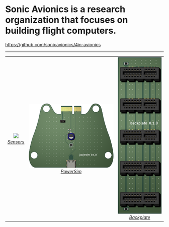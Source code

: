 # Sonic Avionics is a research organization that focuses on building flight computers.

https://github.com/sonicavionics/4in-avionics

---

<div align="center">
  <table>
    <tr>
      <td align="center" style="vertical-align: middle;">
        <img src="https://raw.githubusercontent.com/sonicavionics/4in-sensors/refs/heads/main/images/board.front.png" style="height:auto; width:300px;" />
        <br />
        <a href="https://github.com/sonicavionics/4in-sensors/tree/main" target="_blank"><i>Sensors</i></a>
      </td>
      <td align="center" style="vertical-align: middle;">
        <img src="https://raw.githubusercontent.com/sonicavionics/4in-powersim/refs/heads/main/images/board.front.png" style="height:auto; width:300px;" />
        <br />
        <a href="https://github.com/sonicavionics/4in-powersim/tree/main" target="_blank"><i>PowerSim</i></a>
      </td>
      <td align="center" style="vertical-align: middle;">
        <img src="https://raw.githubusercontent.com/sonicavionics/4in-backplate/refs/heads/main/images/board.front.png" style="height:auto; width:150px;" />
        <br />
        <a href="https://github.com/sonicavionics/4in-backplate/tree/main" target="_blank"><i>Backplate</i></a>
      </td>
    </tr>
  </table>
</div>
